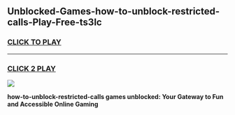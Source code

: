 
## Unblocked-Games-how-to-unblock-restricted-calls-Play-Free-ts3lc
<h3>
<a href="https://premium76.site?title=how-to-unblock-restricted-calls&ref=12A">CLICK TO PLAY</a></h3>
<hr>

<h3>
<a href="https://premium76.site?title=how-to-unblock-restricted-calls&ref=12A">CLICK 2 PLAY</a>
  
</h3>

<a href="https://premium76.site?title=how-to-unblock-restricted-calls&ref=12A"><img src="https://clearcache.store/games.png"></a>


**how-to-unblock-restricted-calls games unblocked: Your Gateway to Fun and Accessible Online Gaming**
